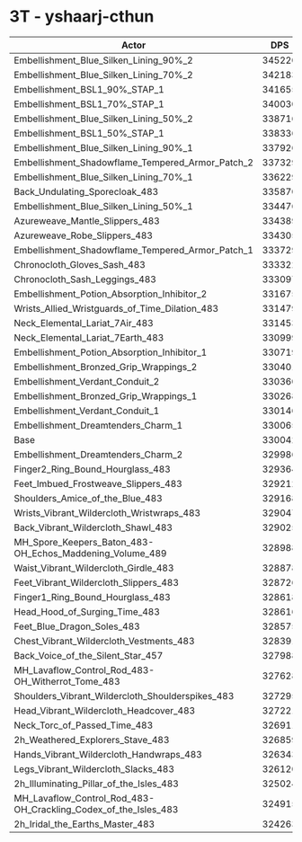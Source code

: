 # 3T - yshaarj-cthun
| Actor | DPS | Increase |
|---|:---:|:---:|
|Embellishment_Blue_Silken_Lining_90%_2|345220|4.60%|
|Embellishment_Blue_Silken_Lining_70%_2|342183|3.68%|
|Embellishment_BSL1_90%_STAP_1|341655|3.52%|
|Embellishment_BSL1_70%_STAP_1|340030|3.03%|
|Embellishment_Blue_Silken_Lining_50%_2|338716|2.63%|
|Embellishment_BSL1_50%_STAP_1|338336|2.51%|
|Embellishment_Blue_Silken_Lining_90%_1|337926|2.39%|
|Embellishment_Shadowflame_Tempered_Armor_Patch_2|337329|2.21%|
|Embellishment_Blue_Silken_Lining_70%_1|336229|1.87%|
|Back_Undulating_Sporecloak_483|335870|1.77%|
|Embellishment_Blue_Silken_Lining_50%_1|334476|1.34%|
|Azureweave_Mantle_Slippers_483|334389|1.32%|
|Azureweave_Robe_Slippers_483|334305|1.29%|
|Embellishment_Shadowflame_Tempered_Armor_Patch_1|333729|1.12%|
|Chronocloth_Gloves_Sash_483|333322|0.99%|
|Chronocloth_Sash_Leggings_483|333097|0.93%|
|Embellishment_Potion_Absorption_Inhibitor_2|331675|0.49%|
|Wrists_Allied_Wristguards_of_Time_Dilation_483|331479|0.44%|
|Neck_Elemental_Lariat_7Air_483|331453|0.43%|
|Neck_Elemental_Lariat_7Earth_483|330999|0.29%|
|Embellishment_Potion_Absorption_Inhibitor_1|330719|0.21%|
|Embellishment_Bronzed_Grip_Wrappings_2|330401|0.11%|
|Embellishment_Verdant_Conduit_2|330360|0.10%|
|Embellishment_Bronzed_Grip_Wrappings_1|330268|0.07%|
|Embellishment_Verdant_Conduit_1|330146|0.03%|
|Embellishment_Dreamtenders_Charm_1|330065|0.01%|
|Base|330042|0.00%|
|Embellishment_Dreamtenders_Charm_2|329986|-0.02%|
|Finger2_Ring_Bound_Hourglass_483|329364|-0.21%|
|Feet_Imbued_Frostweave_Slippers_483|329212|-0.25%|
|Shoulders_Amice_of_the_Blue_483|329168|-0.26%|
|Wrists_Vibrant_Wildercloth_Wristwraps_483|329047|-0.30%|
|Back_Vibrant_Wildercloth_Shawl_483|329025|-0.31%|
|MH_Spore_Keepers_Baton_483-OH_Echos_Maddening_Volume_489|328988|-0.32%|
|Waist_Vibrant_Wildercloth_Girdle_483|328878|-0.35%|
|Feet_Vibrant_Wildercloth_Slippers_483|328726|-0.40%|
|Finger1_Ring_Bound_Hourglass_483|328618|-0.43%|
|Head_Hood_of_Surging_Time_483|328616|-0.43%|
|Feet_Blue_Dragon_Soles_483|328575|-0.44%|
|Chest_Vibrant_Wildercloth_Vestments_483|328391|-0.50%|
|Back_Voice_of_the_Silent_Star_457|327988|-0.62%|
|MH_Lavaflow_Control_Rod_483-OH_Witherrot_Tome_483|327628|-0.73%|
|Shoulders_Vibrant_Wildercloth_Shoulderspikes_483|327295|-0.83%|
|Head_Vibrant_Wildercloth_Headcover_483|327221|-0.85%|
|Neck_Torc_of_Passed_Time_483|326911|-0.95%|
|2h_Weathered_Explorers_Stave_483|326859|-0.96%|
|Hands_Vibrant_Wildercloth_Handwraps_483|326343|-1.12%|
|Legs_Vibrant_Wildercloth_Slacks_483|326120|-1.19%|
|2h_Illuminating_Pillar_of_the_Isles_483|325024|-1.52%|
|MH_Lavaflow_Control_Rod_483-OH_Crackling_Codex_of_the_Isles_483|324915|-1.55%|
|2h_Iridal_the_Earths_Master_483|324263|-1.75%|
